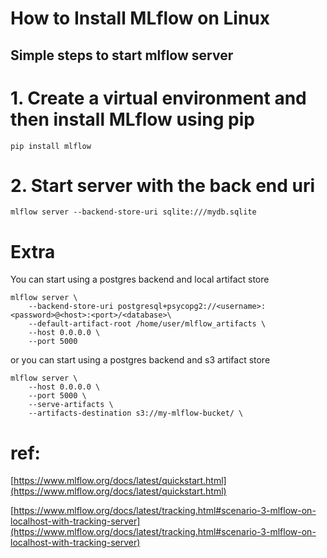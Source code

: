 # How to Install MLflow on Linux
## Simple steps to start mlflow server

# 1. Create a virtual environment and then install MLflow using pip 

    pip install mlflow

# 2. Start server with the back end uri

    mlflow server --backend-store-uri sqlite:///mydb.sqlite


# Extra

You can start using a postgres backend and local artifact store

    mlflow server \
        --backend-store-uri postgresql+psycopg2://<username>:<password>@<host>:<port>/<database>\
        --default-artifact-root /home/user/mlflow_artifacts \
        --host 0.0.0.0 \
        --port 5000 

or you can start using a postgres backend and s3 artifact store


    mlflow server \
        --host 0.0.0.0 \
        --port 5000 \
        --serve-artifacts \
        --artifacts-destination s3://my-mlflow-bucket/ \


# ref:

[https://www.mlflow.org/docs/latest/quickstart.html](https://www.mlflow.org/docs/latest/quickstart.html)

[https://www.mlflow.org/docs/latest/tracking.html#scenario-3-mlflow-on-localhost-with-tracking-server](https://www.mlflow.org/docs/latest/tracking.html#scenario-3-mlflow-on-localhost-with-tracking-server)